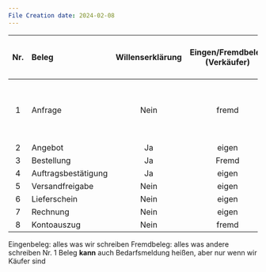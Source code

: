 ```yaml
---
File Creation date: 2024-02-08
---
```

| Nr. | Beleg               | Willenserklärung | Eingen/Fremdbeleg (Verkäufer) |   Tätigkeit wird ausgelöst (Verkäufer   |
|:---:|:------------------- |:----------------:|:-----------------------------:| --- |
|  1  | Anfrage             |       Nein       |             fremd             | Prüfen Liefer Liefer-willig/fähig-keit Kreditlimit |
|  2  | Angebot             |        Ja        |             eigen             |     |
|  3  | Bestellung          |        Ja        |             Fremd             |     |
|  4  | Auftragsbestätigung |        Ja        |             eigen             |     |
|  5  | Versandfreigabe     |       Nein       |             eigen             |     |
|  6  | Lieferschein        |       Nein       |             eigen             |     |
|  7  | Rechnung            |       Nein       |             eigen             |     |
|  8  | Kontoauszug         |       Nein       |             fremd             |     |

Eingenbeleg: alles was wir schreiben
Fremdbeleg: alles was andere schreiben
Nr. 1 Beleg **kann** auch Bedarfsmeldung heißen, aber nur wenn wir Käufer sind